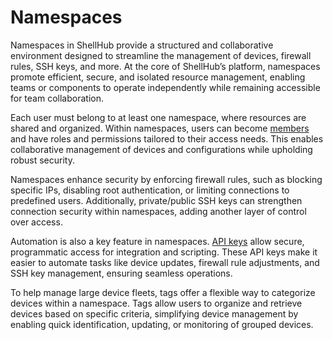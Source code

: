 # Namespaces

Namespaces in ShellHub provide a structured and collaborative environment
designed to streamline the management of devices, firewall rules, SSH keys, and
more. At the core of ShellHub’s platform, namespaces promote efficient, secure,
and isolated resource management, enabling teams or components to operate
independently while remaining accessible for team collaboration.

Each user must belong to at least one namespace, where resources are shared and
organized. Within namespaces, users can become
[members](../settings/namespace/members/index.md) and have roles and
permissions tailored to their access needs. This enables collaborative
management of devices and configurations while upholding robust security.

Namespaces enhance security by enforcing firewall rules, such as blocking
specific IPs, disabling root authentication, or limiting connections to
predefined users. Additionally, private/public SSH keys can strengthen
connection security within namespaces, adding another layer of control over
access.

Automation is also a key feature in namespaces. [API
keys](../settings/namespace/api-keys/index.md) allow secure, programmatic
access for integration and scripting. These API keys make it easier to automate
tasks like device updates, firewall rule adjustments, and SSH key management,
ensuring seamless operations.

To help manage large device fleets, tags offer a flexible way to categorize
devices within a namespace. Tags allow users to organize and retrieve devices
based on specific criteria, simplifying device management by enabling quick
identification, updating, or monitoring of grouped devices.
